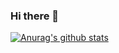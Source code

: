 ### Hi there 👋

[![Anurag's github stats](https://github-readme-stats.vercel.app/api?username=rhberro)](https://github.com/anuraghazra/github-readme-stats)

<!--
**rhberro/rhberro** is a ✨ _special_ ✨ repository because its `README.md` (this file) appears on your GitHub profile.

Here are some ideas to get you started:

- 🔭 I’m currently working on ...
- 🌱 I’m currently learning ...
- 👯 I’m looking to collaborate on ...
- 🤔 I’m looking for help with ...
- 💬 Ask me about ...
- 📫 How to reach me: ...
- 😄 Pronouns: ...
- ⚡ Fun fact: ...
-->
